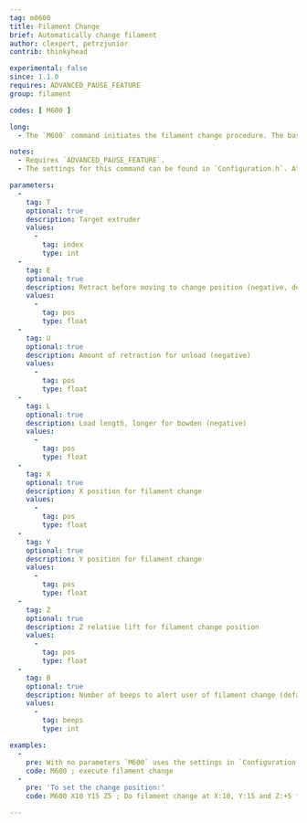 ```yaml
---
tag: m0600
title: Filament Change
brief: Automatically change filament
author: clexpert, petrzjunior
contrib: thinkyhead

experimental: false
since: 1.1.0
requires: ADVANCED_PAUSE_FEATURE
group: filament

codes: [ M600 ]

long:
  - The `M600` command initiates the filament change procedure. The basic procedure will move the print head away from the print, eject the filament, wait for new filament to be inserted and the user to confirm, load and prime the filament, and continue with the print. `M600` may be initiated automatically if a filament runout sensor is installed.

notes:
  - Requires `ADVANCED_PAUSE_FEATURE`.
  - The settings for this command can be found in `Configuration.h`. At this time `M600` requires an LCD controller.

parameters:
  -
    tag: T
    optional: true
    description: Target extruder
    values:
      -
        tag: index
        type: int
  -
    tag: E
    optional: true
    description: Retract before moving to change position (negative, default `PAUSE_PARK_RETRACT_LENGTH`)
    values:
      -
        tag: pos
        type: float
  -
    tag: U
    optional: true
    description: Amount of retraction for unload (negative)
    values:
      -
        tag: pos
        type: float
  -
    tag: L
    optional: true
    description: Load length, longer for bowden (negative)
    values:
      -
        tag: pos
        type: float
  -
    tag: X
    optional: true
    description: X position for filament change
    values:
      -
        tag: pos
        type: float
  -
    tag: Y
    optional: true
    description: Y position for filament change
    values:
      -
        tag: pos
        type: float
  -
    tag: Z
    optional: true
    description: Z relative lift for filament change position
    values:
      -
        tag: pos
        type: float
  -
    tag: B
    optional: true
    description: Number of beeps to alert user of filament change (default `FILAMENT_CHANGE_ALERT_BEEPS`)
    values:
      -
        tag: beeps
        type: int

examples:
  -
    pre: With no parameters `M600` uses the settings in `Configuration.h`.
    code: M600 ; execute filament change
  -
    pre: 'To set the change position:'
    code: M600 X10 Y15 Z5 ; Do filament change at X:10, Y:15 and Z:+5 from current

---
```

